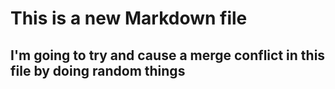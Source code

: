 # This is a new Markdown file
## I'm going to try and cause a merge conflict in this file by doing random things
